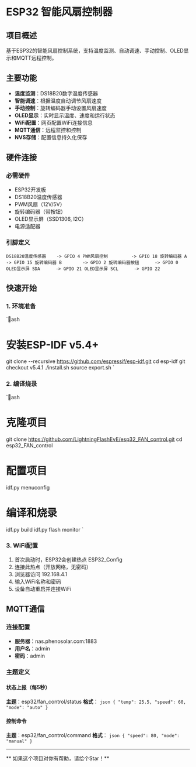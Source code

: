 ﻿# ESP32 智能风扇控制器

##  项目概述

基于ESP32的智能风扇控制系统，支持温度监测、自动调速、手动控制、OLED显示和MQTT远程控制。

##  主要功能

- **温度监测**：DS18B20数字温度传感器
- **智能调速**：根据温度自动调节风扇速度
- **手动控制**：旋转编码器手动设置风扇速度
- **OLED显示**：实时显示温度、速度和运行状态
- **WiFi配置**：网页配置WiFi连接信息
- **MQTT通信**：远程监控和控制
- **NVS存储**：配置信息持久化保存

##  硬件连接

### 必需硬件
- ESP32开发板
- DS18B20温度传感器
- PWM风扇（12V/5V）
- 旋转编码器（带按钮）
- OLED显示屏（SSD1306, I2C）
- 电源适配器

### 引脚定义
`
DS18B20温度传感器    -> GPIO 4
PWM风扇控制         -> GPIO 18
旋转编码器 A        -> GPIO 15
旋转编码器 B        -> GPIO 2
旋转编码器按钮      -> GPIO 0
OLED显示屏 SDA      -> GPIO 21
OLED显示屏 SCL      -> GPIO 22
`

##  快速开始

### 1. 环境准备
`ash
# 安装ESP-IDF v5.4+
git clone --recursive https://github.com/espressif/esp-idf.git
cd esp-idf
git checkout v5.4.1
./install.sh
source export.sh
`

### 2. 编译烧录
`ash
# 克隆项目
git clone https://github.com/LightningFlashEvE/esp32_FAN_control.git
cd esp32_FAN_control

# 配置项目
idf.py menuconfig

# 编译和烧录
idf.py build
idf.py flash monitor
`

### 3. WiFi配置
1. 首次启动时，ESP32会创建热点 ESP32_Config
2. 连接此热点（开放网络，无密码）
3. 浏览器访问 192.168.4.1
4. 输入WiFi名称和密码
5. 设备自动重启并连接WiFi

##  MQTT通信

### 连接配置
- **服务器**：nas.phenosolar.com:1883
- **用户名**：admin
- **密码**：admin

### 主题定义

####  状态上报（每5秒）
**主题**：esp32/fan_control/status
**格式**：
`json
{
  "temp": 25.5,
  "speed": 60,
  "mode": "auto"
}
`

####  控制命令
**主题**：esp32/fan_control/command
**格式**：
`json
{
  "speed": 80,
  "mode": "manual"
}
`

---

** 如果这个项目对你有帮助，请给个Star！**
